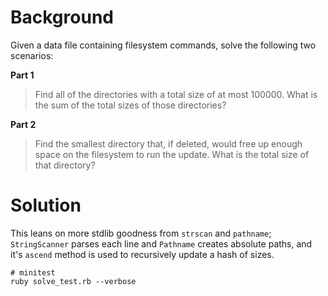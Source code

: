 # Background

Given a data file containing filesystem commands, solve the following
two scenarios:

**Part 1**

> Find all of the directories with a total size of at most 100000. What is the
> sum of the total sizes of those directories?

**Part 2**

> Find the smallest directory that, if deleted, would free up enough space on the filesystem to run the update. What is the total size of that directory?

# Solution

This leans on more stdlib goodness from `strscan` and `pathname`;
`StringScanner` parses each line and `Pathname` creates absolute paths, and
it's `ascend` method is used to recursively update a hash of sizes.

```
# minitest
ruby solve_test.rb --verbose
```
